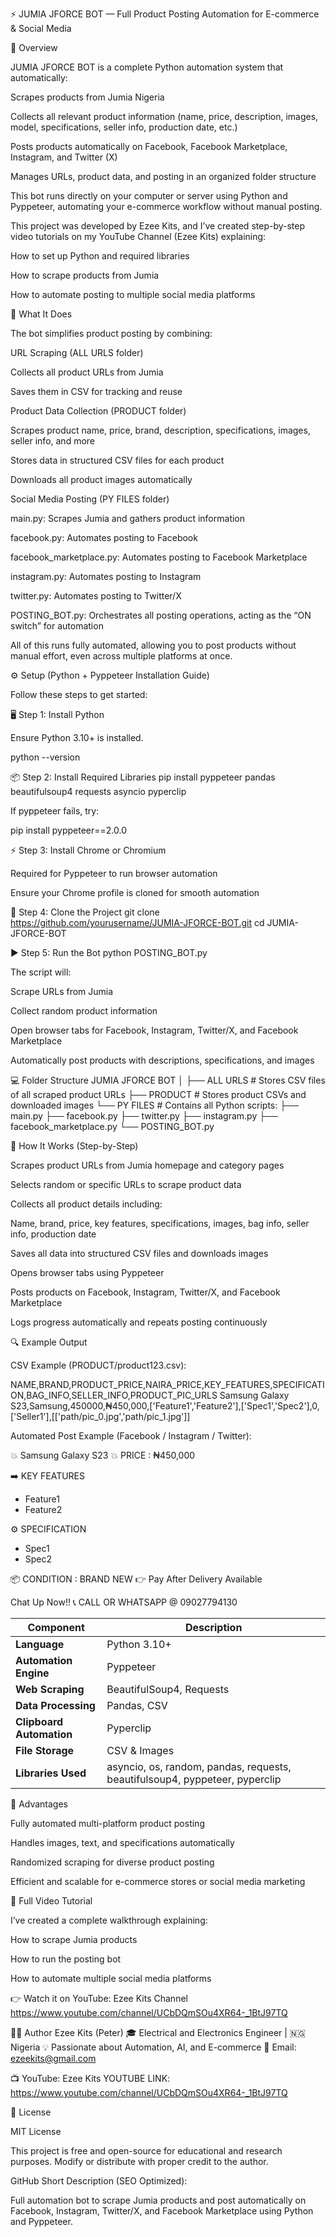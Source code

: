 ⚡ JUMIA JFORCE BOT — Full Product Posting Automation for E-commerce & Social Media

🧠    Overview

JUMIA JFORCE BOT is a complete Python automation system that automatically:

Scrapes products from Jumia Nigeria

Collects all relevant product information (name, price, description, images, model, specifications, seller info, production date, etc.)

Posts products automatically on Facebook, Facebook Marketplace, Instagram, and Twitter (X)

Manages URLs, product data, and posting in an organized folder structure

This bot runs directly on your computer or server using Python and Pyppeteer, automating your e-commerce workflow without manual posting.

This project was developed by Ezee Kits, and I’ve created step-by-step video tutorials on my YouTube Channel (Ezee Kits)
 explaining:

How to set up Python and required libraries

How to scrape products from Jumia

How to automate posting to multiple social media platforms

🎯 What It Does

The bot simplifies product posting by combining:

URL Scraping (ALL URLS folder)

Collects all product URLs from Jumia

Saves them in CSV for tracking and reuse

Product Data Collection (PRODUCT folder)

Scrapes product name, price, brand, description, specifications, images, seller info, and more

Stores data in structured CSV files for each product

Downloads all product images automatically

Social Media Posting (PY FILES folder)

main.py: Scrapes Jumia and gathers product information

facebook.py: Automates posting to Facebook

facebook_marketplace.py: Automates posting to Facebook Marketplace

instagram.py: Automates posting to Instagram

twitter.py: Automates posting to Twitter/X

POSTING_BOT.py: Orchestrates all posting operations, acting as the “ON switch” for automation

All of this runs fully automated, allowing you to post products without manual effort, even across multiple platforms at once.

⚙️ Setup (Python + Pyppeteer Installation Guide)

Follow these steps to get started:

🖥️ Step 1: Install Python

Ensure Python 3.10+ is installed.

python --version

📦 Step 2: Install Required Libraries
pip install pyppeteer pandas beautifulsoup4 requests asyncio pyperclip


If pyppeteer fails, try:

pip install pyppeteer==2.0.0

⚡ Step 3: Install Chrome or Chromium

Required for Pyppeteer to run browser automation

Ensure your Chrome profile is cloned for smooth automation

🧮 Step 4: Clone the Project
git clone https://github.com/yourusername/JUMIA-JFORCE-BOT.git
cd JUMIA-JFORCE-BOT

▶️ Step 5: Run the Bot
python POSTING_BOT.py


The script will:

Scrape URLs from Jumia

Collect random product information

Open browser tabs for Facebook, Instagram, Twitter/X, and Facebook Marketplace

Automatically post products with descriptions, specifications, and images

💻 Folder Structure
JUMIA JFORCE BOT
│
├── ALL URLS            # Stores CSV files of all scraped product URLs
├── PRODUCT             # Stores product CSVs and downloaded images
└── PY FILES            # Contains all Python scripts:
    ├── main.py
    ├── facebook.py
    ├── twitter.py
    ├── instagram.py
    ├── facebook_marketplace.py
    └── POSTING_BOT.py

🧠 How It Works (Step-by-Step)

Scrapes product URLs from Jumia homepage and category pages

Selects random or specific URLs to scrape product data

Collects all product details including:

Name, brand, price, key features, specifications, images, bag info, seller info, production date

Saves all data into structured CSV files and downloads images

Opens browser tabs using Pyppeteer

Posts products on Facebook, Instagram, Twitter/X, and Facebook Marketplace

Logs progress automatically and repeats posting continuously

🔍 Example Output

CSV Example (PRODUCT/product123.csv):

NAME,BRAND,PRODUCT_PRICE,NAIRA_PRICE,KEY_FEATURES,SPECIFICATION,BAG_INFO,SELLER_INFO,PRODUCT_PIC_URLS
Samsung Galaxy S23,Samsung,450000,₦450,000,['Feature1','Feature2'],['Spec1','Spec2'],0,['Seller1'],[['path/pic_0.jpg','path/pic_1.jpg']]


Automated Post Example (Facebook / Instagram / Twitter):

💥 Samsung Galaxy S23 💥
PRICE : ₦450,000

➡️  KEY FEATURES
- Feature1
- Feature2

⚙️  SPECIFICATION
- Spec1
- Spec2

📦 CONDITION : BRAND NEW
👉 Pay After Delivery Available

Chat Up Now!! 📞 CALL OR WHATSAPP @ 09027794130

| Component                | Description                                                                 |
| ------------------------ | --------------------------------------------------------------------------- |
| **Language**             | Python 3.10+                                                                |
| **Automation Engine**    | Pyppeteer                                                                   |
| **Web Scraping**         | BeautifulSoup4, Requests                                                    |
| **Data Processing**      | Pandas, CSV                                                                 |
| **Clipboard Automation** | Pyperclip                                                                   |
| **File Storage**         | CSV & Images                                                                |
| **Libraries Used**       | asyncio, os, random, pandas, requests, beautifulsoup4, pyppeteer, pyperclip |



📱 Advantages

Fully automated multi-platform product posting

Handles images, text, and specifications automatically

Randomized scraping for diverse product posting

Efficient and scalable for e-commerce stores or social media marketing



🎥 Full Video Tutorial

I’ve created a complete walkthrough explaining:

How to scrape Jumia products

How to run the posting bot

How to automate multiple social media platforms

👉 Watch it on YouTube: Ezee Kits Channel 
https://www.youtube.com/channel/UCbDQmSOu4XR64-_1BtJ97TQ

👨‍💻 Author
Ezee Kits (Peter)
🎓 Electrical and Electronics Engineer | 🇳🇬 Nigeria
💡 Passionate about Automation, AI, and E-commerce
📧 Email: ezeekits@gmail.com

📺 YouTube: Ezee Kits
YOUTUBE LINK:  https://www.youtube.com/channel/UCbDQmSOu4XR64-_1BtJ97TQ


📜 License

MIT License

This project is free and open-source for educational and research purposes.
Modify or distribute with proper credit to the author.



GitHub Short Description (SEO Optimized):

Full automation bot to scrape Jumia products and post automatically on Facebook, Instagram, Twitter/X, and Facebook Marketplace using Python and Pyppeteer.
